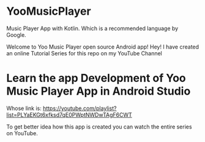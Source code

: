 # YooMusicPlayer
Music Player App with Kotlin. Which is a recommended language by Google.

Welcome to Yoo Music Player open source Android app! 
Hey!
I have created an online Tutorial Series for this repo on my YouTube Channel

# Learn the app Development of Yoo Music Player App in Android Studio
Whose link is: https://youtube.com/playlist?list=PLYaEKGt6xfksd7qE0PWptNWDwTAgF6CWT

To get better idea how this app is created you can watch the entire series on YouTube.
